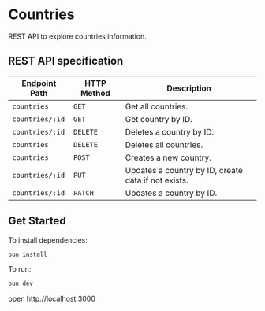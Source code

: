 # Countries

REST API to explore countries information.

## REST API specification

| Endpoint Path   | HTTP Method | Description                                         |
| --------------- | ----------- | --------------------------------------------------- |
| `countries    ` | `GET`       | Get all countries.                                  |
| `countries/:id` | `GET`       | Get country by ID.                                  |
| `countries/:id` | `DELETE`    | Deletes a country by ID.                            |
| `countries`     | `DELETE`    | Deletes all countries.                              |
| `countries`     | `POST`      | Creates a new country.                              |
| `countries/:id` | `PUT`       | Updates a country by ID, create data if not exists. |
| `countries/:id` | `PATCH`     | Updates a country by ID.                            |

## Get Started

To install dependencies:

```sh
bun install
```

To run:

```sh
bun dev
```

open http://localhost:3000
